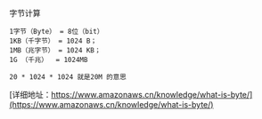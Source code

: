 
字节计算
```
1字节（Byte） = 8位（bit）
1KB（千字节） = 1024 B；
1MB（兆字节） = 1024 KB；
1G （千兆）  = 1024MB

20 * 1024 * 1024 就是20M 的意思
```
[详细地址：https://www.amazonaws.cn/knowledge/what-is-byte/](https://www.amazonaws.cn/knowledge/what-is-byte/)